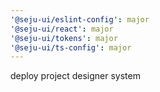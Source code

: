 ```yaml
---
'@seju-ui/eslint-config': major
'@seju-ui/react': major
'@seju-ui/tokens': major
'@seju-ui/ts-config': major
---
```


deploy project designer system
